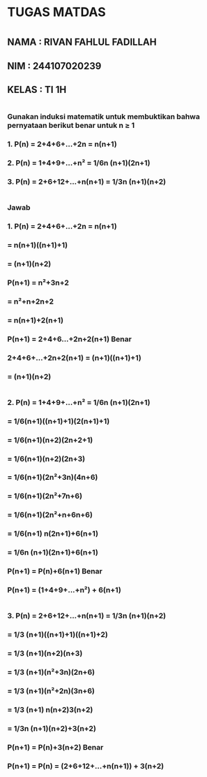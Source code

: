 # TUGAS MATDAS
#
## NAMA  : RIVAN FAHLUL FADILLAH 
## NIM   : 244107020239
## KELAS : TI 1H
#
#
### Gunakan induksi matematik untuk membuktikan bahwa pernyataan berikut benar untuk n ≥ 1
### 1. P(n) = 2+4+6+...+2n = n(n+1)
### 2.  P(n) = 1+4+9+...+n² = 1/6n (n+1)(2n+1)
### 3.  P(n) = 2+6+12+...+n(n+1) = 1/3n (n+1)(n+2)
#
#
### Jawab
### 1. P(n) = 2+4+6+...+2n = n(n+1)   
###         = n(n+1)((n+1)+1)
###         = (n+1)(n+2)
###  P(n+1) = n²+3n+2
###         = n²+n+2n+2
###         = n(n+1)+2(n+1)
###  P(n+1) = 2+4+6...+2n+2(n+1) Benar 
### 2+4+6+...+2n+2(n+1) = (n+1)((n+1)+1)
###                     = (n+1)(n+2)
#
#
### 2.  P(n) = 1+4+9+...+n² = 1/6n (n+1)(2n+1)
###                         = 1/6(n+1)((n+1)+1)(2(n+1)+1)
###                         = 1/6(n+1)(n+2)(2n+2+1)
###                         = 1/6(n+1)(n+2)(2n+3)
###                         = 1/6(n+1)(2n²+3n)(4n+6)
###                         = 1/6(n+1)(2n²+7n+6)
###                         = 1/6(n+1)(2n²+n+6n+6)
###                         = 1/6(n+1) n(2n+1)+6(n+1)
###                         = 1/6n (n+1)(2n+1)+6(n+1)
###                  P(n+1) = P(n)+6(n+1) Benar
###                  P(n+1) = (1+4+9+...+n²) + 6(n+1) 
#
#
###  3.  P(n) = 2+6+12+...+n(n+1) = 1/3n (n+1)(n+2)
###                               = 1/3 (n+1)((n+1)+1)((n+1)+2)
###                               = 1/3 (n+1)(n+2)(n+3)
###                               = 1/3 (n+1)(n²+3n)(2n+6)
###                               = 1/3 (n+1)(n²+2n)(3n+6)
###                               = 1/3 (n+1) n(n+2)3(n+2)
###                               = 1/3n (n+1)(n+2)+3(n+2)
###                        P(n+1) = P(n)+3(n+2) Benar
###                  P(n+1) = P(n) = (2+6+12+...+n(n+1)) + 3(n+2)
